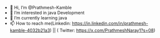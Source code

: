 - 👋 Hi, I’m @Prathmesh-Kamble
- 👀 I’m interested in java Development
- 🌱 I’m currently learning java
- 📫 How to reach me(Linkedin: https://in.linkedin.com/in/prathmesh-kamble-4032b21a3) || ( Twitter: https://x.com/PrathmeshNaray1?s=08)

<!---
Prathmesh-Kamble-10/Prathmesh-Kamble-10 is a ✨ special ✨ repository because its `README.md` (this file) appears on your GitHub profile.
You can click the Preview link to take a look at your changes.
--->
